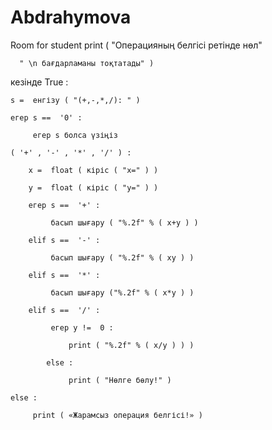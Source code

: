 # Abdrahymova
Room for student
print ( "Операцияның белгісі ретінде нөл" 

      " \n бағдарламаны тоқтатады" ) 

кезінде  True :

    s =  енгізу ( "(+,-,*,/): " ) 

    егер s ==  '0' :

         егер s болса үзіңіз 

    ( '+' , '-' , '*' , '/' ) :    

        x =  float ( кіріс ( "x=" ) ) 

        y =  float ( кіріс ( "y=" ) ) 

        егер s ==  '+' :

             басып шығару ( "%.2f" % ( x+y ) ) 

        elif s ==  '-' :

             басып шығару ( "%.2f" % ( xy ) ) 

        elif s ==  '*' :

             басып шығару ("%.2f" % ( x*y ) ) 

        elif s ==  '/' :

             егер y !=  0 :

                 print ( "%.2f" % ( x/y ) ) ) 

            else :

                 print ( "Нөлге бөлу!" ) 

    else :

         print ( «Жарамсыз операция белгісі!» )

